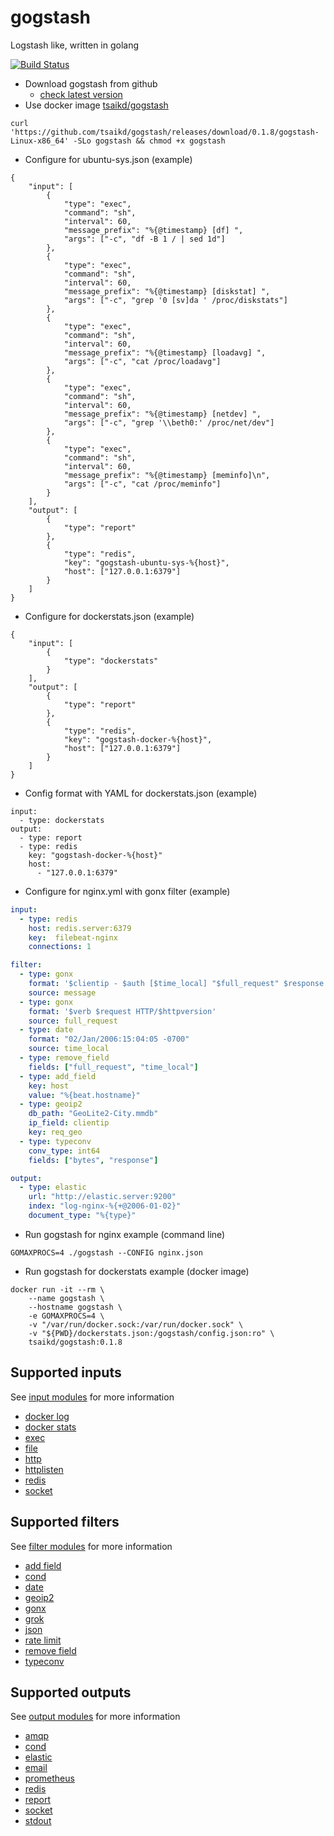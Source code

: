 gogstash
========

Logstash like, written in golang

[![Build Status](https://travis-ci.org/tsaikd/gogstash.svg?branch=master)](https://travis-ci.org/tsaikd/gogstash)

* Download gogstash from github
	* [check latest version](https://github.com/tsaikd/gogstash/releases)
* Use docker image [tsaikd/gogstash](https://registry.hub.docker.com/u/tsaikd/gogstash/)

```
curl 'https://github.com/tsaikd/gogstash/releases/download/0.1.8/gogstash-Linux-x86_64' -SLo gogstash && chmod +x gogstash
```

* Configure for ubuntu-sys.json (example)
```
{
	"input": [
		{
			"type": "exec",
			"command": "sh",
			"interval": 60,
			"message_prefix": "%{@timestamp} [df] ",
			"args": ["-c", "df -B 1 / | sed 1d"]
		},
		{
			"type": "exec",
			"command": "sh",
			"interval": 60,
			"message_prefix": "%{@timestamp} [diskstat] ",
			"args": ["-c", "grep '0 [sv]da ' /proc/diskstats"]
		},
		{
			"type": "exec",
			"command": "sh",
			"interval": 60,
			"message_prefix": "%{@timestamp} [loadavg] ",
			"args": ["-c", "cat /proc/loadavg"]
		},
		{
			"type": "exec",
			"command": "sh",
			"interval": 60,
			"message_prefix": "%{@timestamp} [netdev] ",
			"args": ["-c", "grep '\\beth0:' /proc/net/dev"]
		},
		{
			"type": "exec",
			"command": "sh",
			"interval": 60,
			"message_prefix": "%{@timestamp} [meminfo]\n",
			"args": ["-c", "cat /proc/meminfo"]
		}
	],
	"output": [
		{
			"type": "report"
		},
		{
			"type": "redis",
			"key": "gogstash-ubuntu-sys-%{host}",
			"host": ["127.0.0.1:6379"]
		}
	]
}
```

* Configure for dockerstats.json (example)
```
{
	"input": [
		{
			"type": "dockerstats"
		}
	],
	"output": [
		{
			"type": "report"
		},
		{
			"type": "redis",
			"key": "gogstash-docker-%{host}",
			"host": ["127.0.0.1:6379"]
		}
	]
}
```

* Config format with YAML for dockerstats.json (example)
```
input:
  - type: dockerstats
output:
  - type: report
  - type: redis
    key: "gogstash-docker-%{host}"
    host:
      - "127.0.0.1:6379"
```

* Configure for nginx.yml with gonx filter (example)

```yml
input:
  - type: redis
    host: redis.server:6379
    key:  filebeat-nginx
    connections: 1

filter:
  - type: gonx
    format: '$clientip - $auth [$time_local] "$full_request" $response $bytes "$referer" "$agent"'
    source: message
  - type: gonx
    format: '$verb $request HTTP/$httpversion'
    source: full_request
  - type: date
    format: "02/Jan/2006:15:04:05 -0700"
    source: time_local
  - type: remove_field
    fields: ["full_request", "time_local"]
  - type: add_field
    key: host
    value: "%{beat.hostname}"
  - type: geoip2
    db_path: "GeoLite2-City.mmdb"
    ip_field: clientip
    key: req_geo
  - type: typeconv
    conv_type: int64
    fields: ["bytes", "response"]

output:
  - type: elastic
    url: "http://elastic.server:9200"
    index: "log-nginx-%{+@2006-01-02}"
    document_type: "%{type}"
```

* Run gogstash for nginx example (command line)
```
GOMAXPROCS=4 ./gogstash --CONFIG nginx.json
```

* Run gogstash for dockerstats example (docker image)
```
docker run -it --rm \
	--name gogstash \
	--hostname gogstash \
	-e GOMAXPROCS=4 \
	-v "/var/run/docker.sock:/var/run/docker.sock" \
	-v "${PWD}/dockerstats.json:/gogstash/config.json:ro" \
	tsaikd/gogstash:0.1.8
```

## Supported inputs

See [input modules](input) for more information

* [docker log](input/dockerlog)
* [docker stats](input/dockerstats)
* [exec](input/exec)
* [file](input/file)
* [http](input/http)
* [httplisten](input/httplisten)
* [redis](input/redis)
* [socket](input/socket)

## Supported filters

See [filter modules](filter) for more information

* [add field](filter/addfield)
* [cond](filter/cond)
* [date](filter/date)
* [geoip2](filter/geoip2)
* [gonx](filter/gonx)
* [grok](filter/grok)
* [json](filter/json)
* [rate limit](filter/ratelimit)
* [remove field](filter/removefield)
* [typeconv](filter/typeconv)

## Supported outputs

See [output modules](output) for more information

* [amqp](output/amqp)
* [cond](output/cond)
* [elastic](output/elastic)
* [email](output/email)
* [prometheus](output/prometheus)
* [redis](output/redis)
* [report](output/report)
* [socket](output/socket)
* [stdout](output/stdout)
